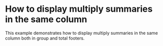 # How to display multiply summaries in the same column


<p>This example demonstrates how to display multiply summaries in the same column both in group and total footers.</p>

<br/>


